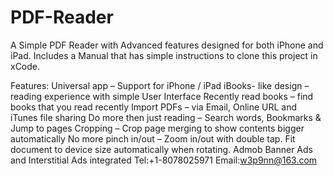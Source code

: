 # PDF-Reader
A Simple PDF Reader with Advanced features designed for both iPhone and iPad. Includes a Manual that has simple instructions to clone this project in xCode. 

Features:
Universal app – Support for iPhone / iPad
iBooks- like design – reading experience with simple User Interface
Recently read books – find books that you read recently
Import PDFs – via Email, Online URL and iTunes file sharing
Do more then just reading – Search words, Bookmarks & Jump to pages
Cropping – Crop page merging to show contents bigger automatically
No more pinch in/out – Zoom in/out with double tap.
Fit document to device size automatically when rotating.
Admob Banner Ads and Interstitial Ads integrated
Tel:+1-8078025971
Email:w3p9nn@163.com
